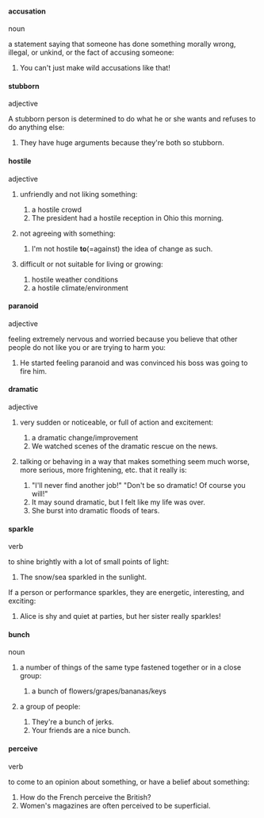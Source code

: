 #### accusation
noun

a statement saying that someone has done something morally wrong, illegal, or unkind, or the fact of accusing someone:

1. You can't just make wild accusations like that!


#### stubborn
adjective

A stubborn person is determined to do what he or she wants and refuses to do anything else:

1. They have huge arguments because they're both so stubborn.


#### hostile
adjective

1. unfriendly and not liking something:

   1. a hostile crowd
   2. The president had a hostile reception in Ohio this morning.

2. not agreeing with something:
   
   1. I'm not hostile **to**(=against) the idea of change as such.

3. difficult or not suitable for living or growing:
   
   1. hostile weather conditions
   2. a hostile climate/environment


#### paranoid
adjective 

feeling extremely nervous and worried because you believe that other people do not like you or are trying to harm you:

1. He started feeling paranoid and was convinced his boss was going to fire him.


#### dramatic
adjective

1. very sudden or noticeable, or full of action and excitement:

   1. a dramatic change/improvement
   2. We watched scenes of the dramatic rescue on the news.

2. talking or behaving in a way that makes something seem much worse, more serious, more frightening, etc. that it really is:
   
   1. "I'll never find another job!"  "Don't be so dramatic! Of course you will!"
   2. It may sound dramatic, but I felt like my life was over.
   3. She burst into dramatic floods of tears.


#### sparkle
verb

to shine brightly with a lot of small points of light:

1. The snow/sea sparkled in the sunlight.

If a person or performance sparkles, they are energetic, interesting, and exciting:

1. Alice is shy and quiet at parties, but her sister really sparkles!


#### bunch
noun

1. a number of things of the same type fastened together or in a close group:
   
   1. a bunch of flowers/grapes/bananas/keys
   
2. a group of people:

   1. They're a bunch of jerks.
   2. Your friends are a nice bunch.   

#### perceive
verb

to come to an opinion about something, or have a belief about something:

1. How do the French perceive the British?
2. Women's magazines are often perceived to be superficial.